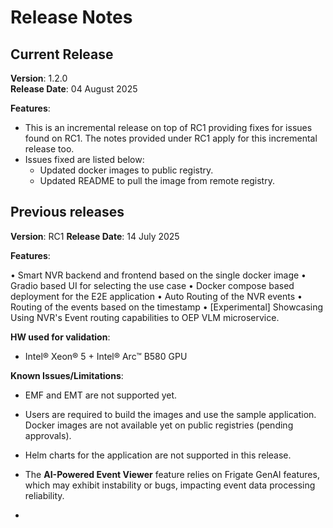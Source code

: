# Release Notes

## Current Release
**Version**: 1.2.0 \
**Release Date**: 04 August 2025  

**Features**:
- This is an incremental release on top of RC1 providing fixes for issues found on RC1. The notes provided under RC1 apply for this incremental release too.
- Issues fixed are listed below:
    - Updated docker images to public registry.
    - Updated README to pull the image from remote registry.

## Previous releases

**Version**: RC1 
**Release Date**: 14 July 2025  

**Features**:

• Smart NVR backend and frontend based on the single docker image
• Gradio based UI for selecting the use case
• Docker compose based deployment for the E2E application
• Auto Routing of the NVR events
• Routing of the events based on the timestamp
• [Experimental] Showcasing Using NVR's Event routing capabilities to OEP VLM microservice. 

**HW used for validation**:
- Intel® Xeon® 5 + Intel® Arc&trade; B580 GPU

**Known Issues/Limitations**:
- EMF and EMT are not supported yet.
- Users are required to build the images and use the sample application. Docker images are not available yet on public registries (pending approvals).
- Helm charts for the application are not supported in this release.
- The **AI-Powered Event Viewer** feature relies on Frigate GenAI features, which may exhibit instability or bugs, impacting event data processing reliability.

- <Previous release notes>
